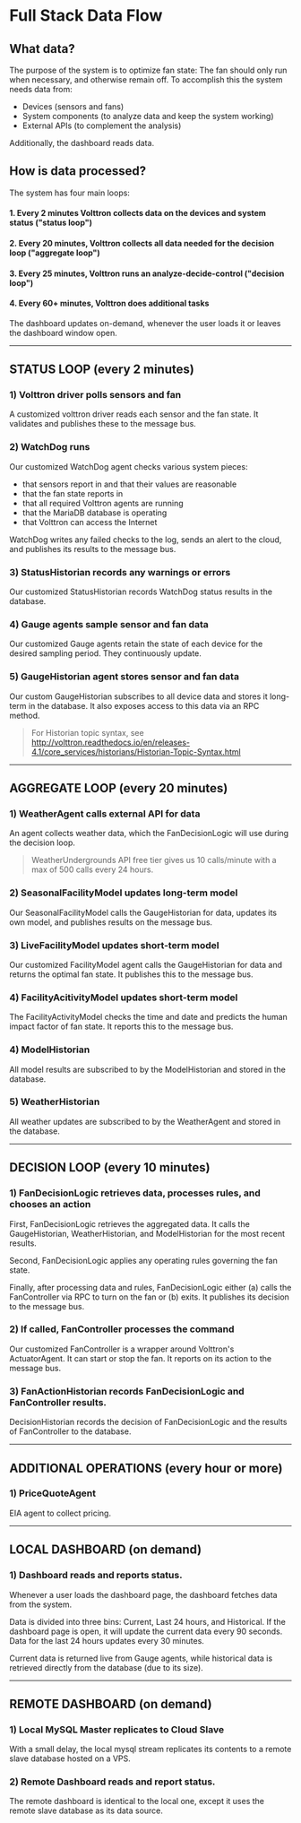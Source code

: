 # Full Stack Data Flow

## What data?
The purpose of the system is to optimize fan state: The fan should only run when necessary, and otherwise remain off. To accomplish this the system needs data from:
- Devices (sensors and fans)
- System components (to analyze data and keep the system working)
- External APIs (to complement the analysis)

Additionally, the dashboard reads data.

## How is data processed?
The system has four main loops:
#### 1. Every 2 minutes Volttron collects data on the devices and system status ("status loop")
#### 2. Every 20 minutes, Volttron collects all data needed for the decision loop ("aggregate loop")
#### 3. Every 25 minutes, Volttron runs an analyze-decide-control ("decision loop")
#### 4. Every 60+ minutes, Volttron does additional tasks

The dashboard updates on-demand, whenever the user loads it or leaves the dashboard window open.

---
 STATUS LOOP (every 2 minutes)
---

### 1) Volttron driver polls sensors and fan
A customized volttron driver reads each sensor and the fan state. It validates and publishes these to the message bus.
 
### 2) WatchDog runs  
Our customized WatchDog agent checks various system pieces:
- that sensors report in and that their values are reasonable
- that the fan state reports in
- that all required Volttron agents are running
- that the MariaDB database is operating
- that Volttron can access the Internet
    
WatchDog writes any failed checks to the log, sends an alert to the cloud, and publishes its results to the message bus.
    
### 3) StatusHistorian records any warnings or errors 
Our customized StatusHistorian records WatchDog status results in the database.

### 4) Gauge agents sample sensor and fan data
Our customized Gauge agents retain the state of each device for the desired sampling period. They continuously update.
  
### 5) GaugeHistorian agent stores sensor and fan data
Our custom GaugeHistorian subscribes to all device data and stores it long-term in the database. It also exposes access to this data via an RPC method.

>For Historian topic syntax, see http://volttron.readthedocs.io/en/releases-4.1/core_services/historians/Historian-Topic-Syntax.html 

---
AGGREGATE LOOP (every 20 minutes)
---

### 1) WeatherAgent calls external API for data
An agent collects weather data, which the FanDecisionLogic will use during the decision loop.
>WeatherUndergrounds API free tier gives us 10 calls/minute with a max of 500 calls every 24 hours.

### 2) SeasonalFacilityModel updates long-term model
Our SeasonalFacilityModel calls the GaugeHistorian for data, updates its own model, and publishes results on the message bus. 

### 3) LiveFacilityModel updates short-term model
Our customized FacilityModel agent calls the GaugeHistorian for data and returns the optimal fan state. It publishes this to the message bus.

### 4) FacilityAcitivityModel updates short-term model
The FacilityActivityModel checks the time and date and predicts the human impact factor of fan state. It reports this to the message bus.

### 4) ModelHistorian 
All model results are subscribed to by the ModelHistorian and stored in the database.

### 5) WeatherHistorian 
All weather updates are subscribed to by the WeatherAgent and stored in the database.

---
DECISION LOOP (every 10 minutes)
---

### 1) FanDecisionLogic retrieves data, processes rules, and chooses an action
First, FanDecisionLogic retrieves the aggregated data. It calls the GaugeHistorian, WeatherHistorian, and ModelHistorian for the most recent results. 

Second, FanDecisionLogic applies any operating rules governing the fan state.

Finally, after processing data and rules, FanDecisionLogic either (a) calls the FanController via RPC to turn on the fan or (b) exits. It publishes its decision to the message bus.

### 2) If called, FanController processes the command
Our customized FanController is a wrapper around Volttron's ActuatorAgent. It can start or stop the fan. It reports on its action to the message bus.

### 3) FanActionHistorian records FanDecisionLogic and FanController results. 
DecisionHistorian records the decision of FanDecisionLogic and the results of FanController to the database.

---
ADDITIONAL OPERATIONS (every hour or more)
---

### 1) PriceQuoteAgent 
EIA agent to collect pricing.

---
LOCAL DASHBOARD (on demand)
---

### 1) Dashboard reads and reports status.
Whenever a user loads the dashboard page, the dashboard fetches data from the system. 

Data is divided into three bins: Current, Last 24 hours, and Historical. 
If the dashboard page is open, it will update the current data every 90 seconds. Data for the last 24 hours updates every 30 minutes.

Current data is returned live from Gauge agents, while historical data is retrieved directly from the database (due to its size).
 
---
REMOTE DASHBOARD (on demand)
--- 

### 1) Local MySQL Master replicates to Cloud Slave
With a small delay, the local mysql stream replicates its contents to a remote slave database hosted on a VPS.

### 2) Remote Dashboard reads and report status. 
The remote dashboard is identical to the local one, except it uses the remote slave database as its data source. 

